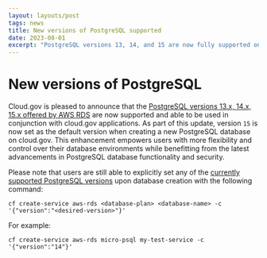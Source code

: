 ```yaml
---
layout: layouts/post
tags: news
title: New versions of PostgreSQL supported
date: 2023-08-01
excerpt: "PostgreSQL versions 13, 14, and 15 are now fully supported on cloud.gov"
---
```


# New versions of PostgreSQL

Cloud.gov is pleased to announce that the [PostgreSQL versions 13.x, 14.x, 15.x offered by AWS RDS](https://docs.aws.amazon.com/AmazonRDS/latest/PostgreSQLReleaseNotes/postgresql-versions.html) are now supported and able to be used in conjunction with cloud.gov applications. As part of this update, version `15` is now set as the default version when creating a new PostgreSQL database on cloud.gov. This enhancement empowers users with more flexibility and control over their database environments while benefitting from the latest advancements in PostgreSQL database functionality and security.

Please note that users are still able to explicitly set any of the [currently supported PostgreSQL versions](https://cloud.gov/docs/services/relational-database/#create-an-instance) upon database creation with the following command:

```shell
cf create-service aws-rds <database-plan> <database-name> -c '{"version":"<desired-version>"}'
```

For example:

```shell
cf create-service aws-rds micro-psql my-test-service -c '{"version":"14"}'
```
